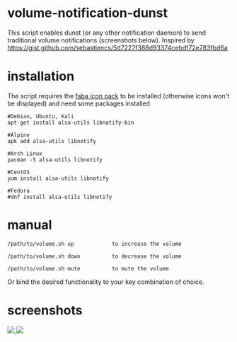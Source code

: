 # volume-notification-dunst
This script enables dunst (or any other notification daemon) to send traditional volume notifications (screenshots below).
Inspired by https://gist.github.com/sebastiencs/5d7227f388d93374cebdf72e783fbd6a


# installation
The script requires the <a href="https://github.com/snwh/faba-icon-theme.git">faba icon pack</a> to be installed (otherwise icons won't be displayed) and need some packages installed 
```
#Debian, Ubuntu, Kali
apt-get install alsa-utils libnotify-bin

#Alpine
apk add alsa-utils libnotify

#Arch Linux
pacman -S alsa-utils libnotify

#CentOS
yum install alsa-utils libnotify

#Fedora
#dnf install alsa-utils libnotify
```

# manual

```
/path/to/volume.sh up            to increase the volume

/path/to/volume.sh down          to decrease the volume

/path/to/volume.sh mute          to mute the volume
```

Or bind the desired functionality to your key combination of choice.
# screenshots
<a href="http://i.imgur.com/IKpZvez.png">
  <img src="http://imgur.com/IKpZvezl.png" />
</a>

<a href="http://i.imgur.com/JrsExYe.png">
  <img src="http://imgur.com/JrsExYel.png" />
</a>
